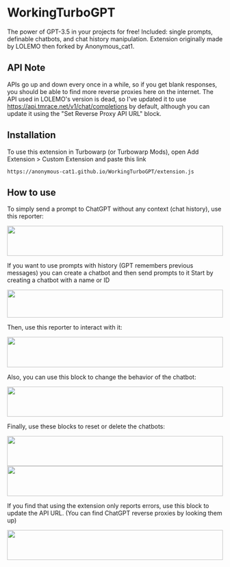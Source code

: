 # WorkingTurboGPT
The power of GPT-3.5 in your projects for free! Included: single prompts, definable chatbots, and chat history manipulation. Extension originally made by LOLEMO then forked by Anonymous_cat1.

## API Note
APIs go up and down every once in a while, so if you get blank responses, you should be able to find more reverse proxies here on the internet.
The API used in LOLEMO's version is dead, so I've updated it to use https://api.tmrace.net/v1/chat/completions by default, although you can update it using the "Set Reverse Proxy API URL" block.

## Installation
To use this extension in Turbowarp (or Turbowarp Mods), open Add Extension > Custom Extension and paste this link

    https://anonymous-cat1.github.io/WorkingTurboGPT/extension.js
    
## How to use
To simply send a prompt to ChatGPT without any context (chat history), use this reporter:

<img src="https://anonymous-cat1.github.io/WorkingTurboGPT/img/block_27_7_2023-19_31_46.svg" width="100%" height="70"/>


If you want to use prompts with history (GPT remembers previous messages) you can create a chatbot and then send prompts to it
Start by creating a chatbot with a name or ID

<img src="https://anonymous-cat1.github.io/WorkingTurboGPT/img/block_27_7_2023-19_57_15.svg" width="100%" height="65"/> 

Then, use this reporter to interact with it:

<img src="https://anonymous-cat1.github.io/WorkingTurboGPT/img/block_27_7_2023-20_19_46.svg" width="100%" height="71"/>

Also, you can use this block to change the behavior of the chatbot:

<img src="https://anonymous-cat1.github.io/WorkingTurboGPT/img/block_27_7_2023-20_00_45.svg" width="100%" height="70"/>

Finally, use these blocks to reset or delete the chatbots:

<img src="https://anonymous-cat1.github.io/WorkingTurboGPT/img/block_27_7_2023-20_01_03.svg" width="100%" height="70"/>
<img src="https://anonymous-cat1.github.io/WorkingTurboGPT/img/block_27_7_2023-20_01_09.svg" width="100%" height="70"/>

If you find that using the extension only reports errors, use this block to update the API URL. (You can find ChatGPT reverse proxies by looking them up)

<img src="https://anonymous-cat1.github.io/WorkingTurboGPT/img/block_10_2_2023-4_59_51%20PM.svg" width="100%" height="70"/>

